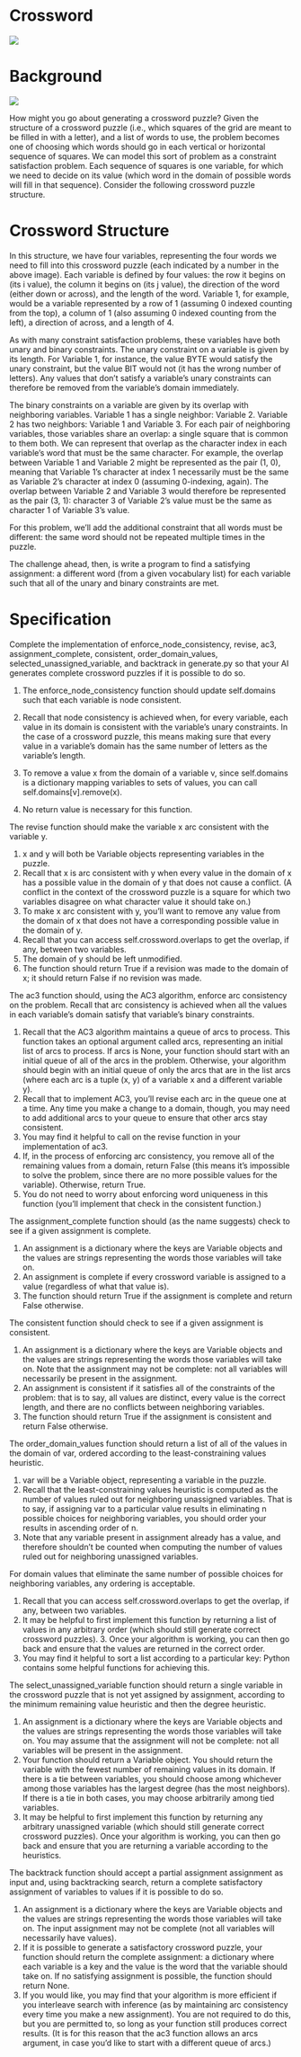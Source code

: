# Crossword

![](https://cs50.harvard.edu/ai/2020/projects/3/crossword/images/crossword.png)

# Background

![](https://cs50.harvard.edu/ai/2020/projects/3/crossword/images/structure.png)

How might you go about generating a crossword puzzle? Given the structure of a crossword puzzle (i.e., which squares of the grid are meant to be filled in with a letter), and a list of words to use, the problem becomes one of choosing which words should go in each vertical or horizontal sequence of squares. We can model this sort of problem as a constraint satisfaction problem. Each sequence of squares is one variable, for which we need to decide on its value (which word in the domain of possible words will fill in that sequence). Consider the following crossword puzzle structure.

# Crossword Structure

In this structure, we have four variables, representing the four words we need to fill into this crossword puzzle (each indicated by a number in the above image). Each variable is defined by four values: the row it begins on (its i value), the column it begins on (its j value), the direction of the word (either down or across), and the length of the word. Variable 1, for example, would be a variable represented by a row of 1 (assuming 0 indexed counting from the top), a column of 1 (also assuming 0 indexed counting from the left), a direction of across, and a length of 4.

As with many constraint satisfaction problems, these variables have both unary and binary constraints. The unary constraint on a variable is given by its length. For Variable 1, for instance, the value BYTE would satisfy the unary constraint, but the value BIT would not (it has the wrong number of letters). Any values that don’t satisfy a variable’s unary constraints can therefore be removed from the variable’s domain immediately.

The binary constraints on a variable are given by its overlap with neighboring variables. Variable 1 has a single neighbor: Variable 2. Variable 2 has two neighbors: Variable 1 and Variable 3. For each pair of neighboring variables, those variables share an overlap: a single square that is common to them both. We can represent that overlap as the character index in each variable’s word that must be the same character. For example, the overlap between Variable 1 and Variable 2 might be represented as the pair (1, 0), meaning that Variable 1’s character at index 1 necessarily must be the same as Variable 2’s character at index 0 (assuming 0-indexing, again). The overlap between Variable 2 and Variable 3 would therefore be represented as the pair (3, 1): character 3 of Variable 2’s value must be the same as character 1 of Variable 3’s value.

For this problem, we’ll add the additional constraint that all words must be different: the same word should not be repeated multiple times in the puzzle.

The challenge ahead, then, is write a program to find a satisfying assignment: a different word (from a given vocabulary list) for each variable such that all of the unary and binary constraints are met.

# Specification

Complete the implementation of enforce_node_consistency, revise, ac3, assignment_complete, consistent, order_domain_values, selected_unassigned_variable, and backtrack in generate.py so that your AI generates complete crossword puzzles if it is possible to do so.

1. The enforce_node_consistency function should update self.domains such that each variable is node consistent.

1. Recall that node consistency is achieved when, for every variable, each value in its domain is consistent with the variable’s unary constraints. In the case of a crossword puzzle, this means making sure that every value in a variable’s domain has the same number of letters as the variable’s length.
2. To remove a value x from the domain of a variable v, since self.domains is a dictionary mapping variables to sets of values, you can call self.domains[v].remove(x).
3. No return value is necessary for this function.

The revise function should make the variable x arc consistent with the variable y.

1. x and y will both be Variable objects representing variables in the puzzle.
2. Recall that x is arc consistent with y when every value in the domain of x has a possible value in the domain of y that does not cause a conflict. (A conflict in the context of the crossword puzzle is a square for which two variables disagree on what character value it should take on.)
3. To make x arc consistent with y, you’ll want to remove any value from the domain of x that does not have a corresponding possible value in the domain of y.
4. Recall that you can access self.crossword.overlaps to get the overlap, if any, between two variables.
5. The domain of y should be left unmodified.
6. The function should return True if a revision was made to the domain of x; it should return False if no revision was made.

The ac3 function should, using the AC3 algorithm, enforce arc consistency on the problem. Recall that arc consistency is achieved when all the values in each variable’s domain satisfy that variable’s binary constraints.

1. Recall that the AC3 algorithm maintains a queue of arcs to process. This function takes an optional argument called arcs, representing an initial list of arcs to process. If arcs is None, your function should start with an initial queue of all of the arcs in the problem. Otherwise, your algorithm should begin with an initial queue of only the arcs that are in the list arcs (where each arc is a tuple (x, y) of a variable x and a different variable y).
2. Recall that to implement AC3, you’ll revise each arc in the queue one at a time. Any time you make a change to a domain, though, you may need to add additional arcs to your queue to ensure that other arcs stay consistent.
3. You may find it helpful to call on the revise function in your implementation of ac3.
4. If, in the process of enforcing arc consistency, you remove all of the remaining values from a domain, return False (this means it’s impossible to solve the problem, since there are no more possible values for the variable). Otherwise, return True.
5. You do not need to worry about enforcing word uniqueness in this function (you’ll implement that check in the consistent function.)

The assignment_complete function should (as the name suggests) check to see if a given assignment is complete.

1. An assignment is a dictionary where the keys are Variable objects and the values are strings representing the words those variables will take on.
2. An assignment is complete if every crossword variable is assigned to a value (regardless of what that value is).
3. The function should return True if the assignment is complete and return False otherwise.

The consistent function should check to see if a given assignment is consistent.

1. An assignment is a dictionary where the keys are Variable objects and the values are strings representing the words those variables will take on. Note that the assignment may not be complete: not all variables will necessarily be present in the assignment.
2. An assignment is consistent if it satisfies all of the constraints of the problem: that is to say, all values are distinct, every value is the correct length, and there are no conflicts between neighboring variables.
3. The function should return True if the assignment is consistent and return False otherwise.

The order_domain_values function should return a list of all of the values in the domain of var, ordered according to the least-constraining values heuristic.

1. var will be a Variable object, representing a variable in the puzzle.
2. Recall that the least-constraining values heuristic is computed as the number of values ruled out for neighboring unassigned variables. That is to say, if assigning var to a particular value results in eliminating n possible choices for neighboring variables, you should order your results in ascending order of n.
3. Note that any variable present in assignment already has a value, and therefore shouldn’t be counted when computing the number of values ruled out for neighboring unassigned variables.

For domain values that eliminate the same number of possible choices for neighboring variables, any ordering is acceptable.

1. Recall that you can access self.crossword.overlaps to get the overlap, if any, between two variables.
2. It may be helpful to first implement this function by returning a list of values in any arbitrary order (which should still generate correct crossword puzzles). 3. Once your algorithm is working, you can then go back and ensure that the values are returned in the correct order.
4. You may find it helpful to sort a list according to a particular key: Python contains some helpful functions for achieving this.

The select_unassigned_variable function should return a single variable in the crossword puzzle that is not yet assigned by assignment, according to the minimum remaining value heuristic and then the degree heuristic.

1. An assignment is a dictionary where the keys are Variable objects and the values are strings representing the words those variables will take on. You may assume that the assignment will not be complete: not all variables will be present in the assignment.
2. Your function should return a Variable object. You should return the variable with the fewest number of remaining values in its domain. If there is a tie between variables, you should choose among whichever among those variables has the largest degree (has the most neighbors). If there is a tie in both cases, you may choose arbitrarily among tied variables.
3. It may be helpful to first implement this function by returning any arbitrary unassigned variable (which should still generate correct crossword puzzles). Once your algorithm is working, you can then go back and ensure that you are returning a variable according to the heuristics.

The backtrack function should accept a partial assignment assignment as input and, using backtracking search, return a complete satisfactory assignment of variables to values if it is possible to do so.

1. An assignment is a dictionary where the keys are Variable objects and the values are strings representing the words those variables will take on. The input assignment may not be complete (not all variables will necessarily have values).
2. If it is possible to generate a satisfactory crossword puzzle, your function should return the complete assignment: a dictionary where each variable is a key and the value is the word that the variable should take on. If no satisfying assignment is possible, the function should return None.
2. If you would like, you may find that your algorithm is more efficient if you interleave search with inference (as by maintaining arc consistency every time you make a new assignment). You are not required to do this, but you are permitted to, so long as your function still produces correct results. (It is for this reason that the ac3 function allows an arcs argument, in case you’d like to start with a different queue of arcs.)
